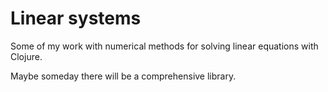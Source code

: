 Linear systems
==============
Some of my work with numerical methods for solving linear equations with Clojure.

Maybe someday there will be a comprehensive library.
